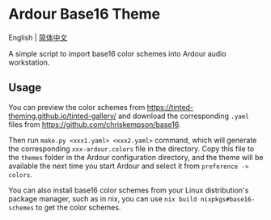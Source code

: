 # **Ardour Base16 Theme**

English | [简体中文](README_zh-CN.md)

A simple script to import base16 color schemes into Ardour audio workstation.

## Usage

You can preview the color schemes from <https://tinted-theming.github.io/tinted-gallery/> and download the corresponding `.yaml` files from <https://github.com/chriskempson/base16>.

Then run `make.py <xxx1.yaml> <xxx2.yaml>` command, which will generate the corresponding `xxx-ardour.colors` file in the directory. Copy this file to the `themes` folder in the Ardour configuration directory, and the theme will be available the next time you start Ardour and select it from `preference -> colors`.

You can also install base16 color schemes from your Linux distribution's package manager, such as in nix, you can use `nix build nixpkgs#base16-schemes` to get the color schemes.
